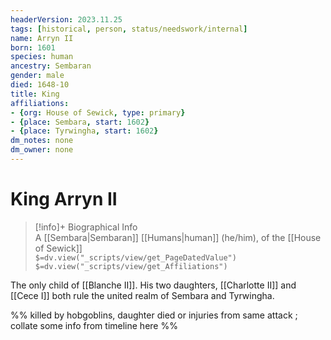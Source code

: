 ```yaml
---
headerVersion: 2023.11.25
tags: [historical, person, status/needswork/internal]
name: Arryn II
born: 1601
species: human
ancestry: Sembaran
gender: male
died: 1648-10
title: King
affiliations: 
- {org: House of Sewick, type: primary}
- {place: Sembara, start: 1602}
- {place: Tyrwingha, start: 1602}
dm_notes: none
dm_owner: none
---
```

# King Arryn II
>[!info]+ Biographical Info  
> A [[Sembara|Sembaran]] [[Humans|human]] (he/him), of the [[House of Sewick]]  
> `$=dv.view("_scripts/view/get_PageDatedValue")`  
> `$=dv.view("_scripts/view/get_Affiliations")`

The only child of [[Blanche II]]. His two daughters, [[Charlotte II]] and [[Cece I]] both rule the united realm of Sembara and Tyrwingha.

%% killed by hobgoblins, daughter died or injuries from same attack ; collate some info from timeline here %%
